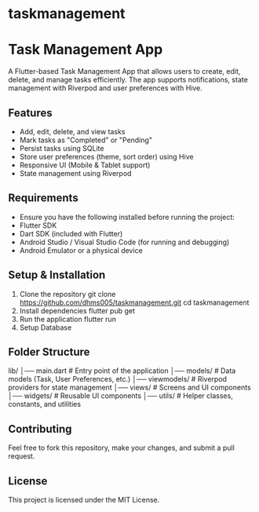 # taskmanagement

# **Task Management App**

A Flutter-based Task Management App that allows users to create, edit, delete, and manage tasks efficiently. The app supports notifications, state management with Riverpod and user preferences with Hive.

## **Features**
* Add, edit, delete, and view tasks 
* Mark tasks as "Completed" or "Pending"
* Persist tasks using SQLite 
* Store user preferences (theme, sort order) using Hive 
* Responsive UI (Mobile & Tablet support)
* State management using Riverpod

## **Requirements**
* Ensure you have the following installed before running the project:
* Flutter SDK 
* Dart SDK (included with Flutter)
* Android Studio / Visual Studio Code (for running and debugging)
* Android Emulator or a physical device

## **Setup & Installation**
1. Clone the repository
   git clone https://github.com/dhms005/taskmanagement.git
   cd taskmanagement
2. Install dependencies
   flutter pub get
3. Run the application
   flutter run
4. Setup Database

## **Folder Structure**
lib/
│── main.dart             # Entry point of the application
│── models/               # Data models (Task, User Preferences, etc.)
│── viewmodels/           # Riverpod providers for state management
│── views/                # Screens and UI components
│── widgets/              # Reusable UI components
│── utils/                # Helper classes, constants, and utilities

## **Contributing**
Feel free to fork this repository, make your changes, and submit a pull request.

## **License**
This project is licensed under the MIT License.